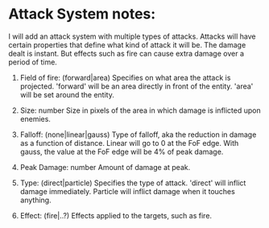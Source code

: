 # Attack System notes:
I will add an attack system with multiple types of attacks. Attacks will have certain properties that define what kind of attack it will be. The damage dealt is instant. But effects such as fire can cause extra damage over a period of time.

1. Field of fire: (forward|area)
Specifies on what area the attack is projected. 'forward' will be an area directly in front of the entity. 'area' will be set around the entity.

2. Size: number
Size in pixels of the area in which damage is inflicted upon enemies.

3. Falloff: (none|linear|gauss)
Type of falloff, aka the reduction in damage as a function of distance. Linear will go to 0 at the FoF edge. With gauss, the value at the FoF edge will be 4% of peak damage.

4. Peak Damage: number
Amount of damage at peak.

5. Type: (direct|particle)
Specifies the type of attack. 'direct' will inflict damage immediately. Particle will inflict damage when it touches anything.

6. Effect: (fire|..?)
Effects applied to the targets, such as fire.
